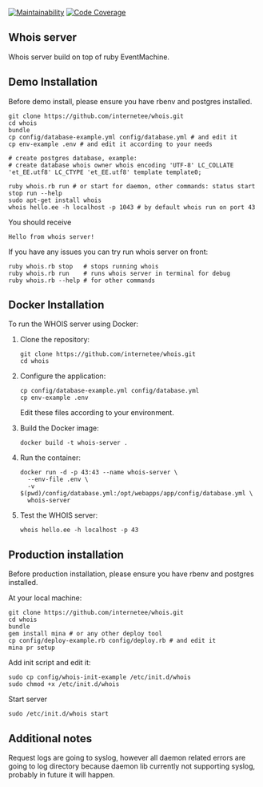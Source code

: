 [![Maintainability](https://qlty.sh/gh/internetee/projects/whois/maintainability.svg)](https://qlty.sh/gh/internetee/projects/whois)
[![Code Coverage](https://qlty.sh/gh/internetee/projects/whois/coverage.svg)](https://qlty.sh/gh/internetee/projects/whois)

Whois server
------------

Whois server build on top of ruby EventMachine.


Demo Installation
-----------------

Before demo install, please ensure you have rbenv and postgres installed.

    git clone https://github.com/internetee/whois.git
    cd whois
    bundle
    cp config/database-example.yml config/database.yml # and edit it
    cp env-example .env # and edit it according to your needs

    # create postgres database, example:
    # create database whois owner whois encoding 'UTF-8' LC_COLLATE 'et_EE.utf8' LC_CTYPE 'et_EE.utf8' template template0;

    ruby whois.rb run # or start for daemon, other commands: status start stop run --help
    sudo apt-get install whois
    whois hello.ee -h localhost -p 1043 # by default whois run on port 43

You should receive

    Hello from whois server!

If you have any issues you can try run whois server on front:

    ruby whois.rb stop   # stops running whois
    ruby whois.rb run    # runs whois server in terminal for debug
    ruby whois.rb --help # for other commands

Docker Installation
------------------

To run the WHOIS server using Docker:

1. Clone the repository:
   ```
   git clone https://github.com/internetee/whois.git
   cd whois
   ```

2. Configure the application:
   ```
   cp config/database-example.yml config/database.yml
   cp env-example .env
   ```
   Edit these files according to your environment.

3. Build the Docker image:
   ```
   docker build -t whois-server .
   ```

4. Run the container:
   ```
   docker run -d -p 43:43 --name whois-server \
     --env-file .env \
     -v $(pwd)/config/database.yml:/opt/webapps/app/config/database.yml \
     whois-server
   ```

5. Test the WHOIS server:
   ```
   whois hello.ee -h localhost -p 43
   ```

Production installation
-----------------------

Before production installation, please ensure you have rbenv and postgres installed.

At your local machine:

    git clone https://github.com/internetee/whois.git
    cd whois
    bundle
    gem install mina # or any other deploy tool
    cp config/deploy-example.rb config/deploy.rb # and edit it
    mina pr setup

Add init script and edit it:

    sudo cp config/whois-init-example /etc/init.d/whois
    sudo chmod +x /etc/init.d/whois

Start server

    sudo /etc/init.d/whois start


Additional notes
----------------

Request logs are going to syslog, however all daemon related errors are going to log directory because
daemon lib currently not supporting syslog, probably in future it will happen.
